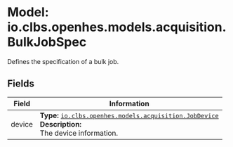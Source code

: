 # Model: io.clbs.openhes.models.acquisition.BulkJobSpec

Defines the specification of a bulk job.

## Fields

| Field | Information |
| --- | --- |
| device | <b>Type:</b> [`io.clbs.openhes.models.acquisition.JobDevice`](model-io-clbs-openhes-models-acquisition-jobdevice.md)<br><b>Description:</b><br>The device information. |

